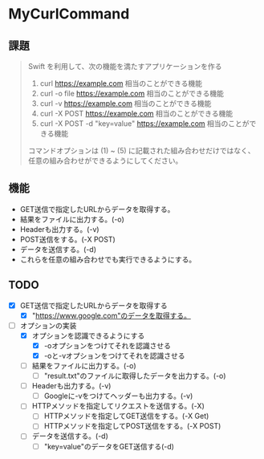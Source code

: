 # MyCurlCommand

## 課題

> Swift を利用して、次の機能を満たすアプリケーションを作る
> 1. curl https://example.com 相当のことができる機能
> 2. curl -o file https://example.com 相当のことができる機能
> 3. curl -v  https://example.com 相当のことができる機能
> 4. curl -X POST https://example.com 相当のことができる機能
> 5. curl -X POST -d "key=value" https://example.com 相当のことができる機能
> 
> コマンドオプションは (1) ~ (5) に記載された組み合わせだけではなく、
> 任意の組み合わせができるようにしてください。

## 機能
- GET送信で指定したURLからデータを取得する。
- 結果をファイルに出力する。(-o)
- Headerも出力する。(-v)
- POST送信をする。(-X POST)
- データを送信する。(-d)
- これらを任意の組み合わせでも実行できるようにする。

## TODO
- [x] GET送信で指定したURLからデータを取得する
    - [x] "https://www.google.com"のデータを取得する。
- [ ] オプションの実装
    - [x] オプションを認識できるようにする
        - [x] -oオプションをつけてそれを認識させる
        - [x] -oと-vオプションをつけてそれを認識させる
    - [ ] 結果をファイルに出力する。(-o)
        - [ ] "result.txt"のファイルに取得したデータを出力する。(-o)
    - [ ] Headerも出力する。(-v)
        - [ ] Googleに-vをつけてヘッダーも出力する。(-v)
    - [ ] HTTPメソッドを指定してリクエストを送信する。(-X)
        - [ ] HTTPメソッドを指定してGET送信をする。(-X Get)
        - [ ] HTTPメソッドを指定してPOST送信をする。(-X POST)
    - [ ] データを送信する。(-d)
        - [ ] "key=value"のデータをGET送信する(-d)
